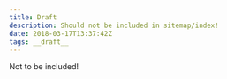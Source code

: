 ```yaml
---
title: Draft
description: Should not be included in sitemap/index!
date: 2018-03-17T13:37:42Z
tags: __draft__
---
```


Not to be included!
